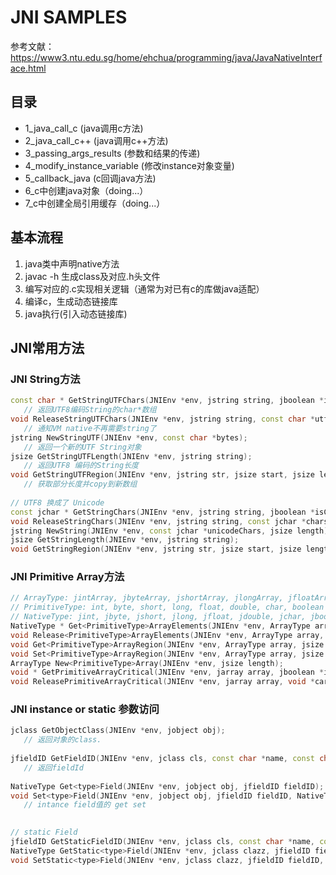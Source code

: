 # JNI SAMPLES 

参考文献： https://www3.ntu.edu.sg/home/ehchua/programming/java/JavaNativeInterface.html

## 目录
 + 1_java_call_c  (java调用c方法)
 + 2_java_call_c++  (java调用c++方法)
 + 3_passing_args_results  (参数和结果的传递)
 + 4_modify_instance_variable  (修改instance对象变量)
 + 5_callback_java (c回调java方法)
 + 6_c中创建java对象（doing...）
 + 7_c中创建全局引用缓存（doing...）
 
## 基本流程
 1. java类中声明native方法
 2. javac -h 生成class及对应.h头文件
 3. 编写对应的.c实现相关逻辑（通常为对已有c的库做java适配）
 4. 编译c，生成动态链接库
 5. java执行(引入动态链接库)

## JNI常用方法

### JNI String方法
```cpp
const char * GetStringUTFChars(JNIEnv *env, jstring string, jboolean *isCopy);
   // 返回UTF8编码String的char*数组
void ReleaseStringUTFChars(JNIEnv *env, jstring string, const char *utf);
   // 通知VM native不再需要string了 
jstring NewStringUTF(JNIEnv *env, const char *bytes);
   // 返回一个新的UTF String对象
jsize GetStringUTFLength(JNIEnv *env, jstring string);
   // 返回UTF8 编码的String长度
void GetStringUTFRegion(JNIEnv *env, jstring str, jsize start, jsize length, char *buf);
   // 获取部分长度并copy到新数组
  
// UTF8 换成了 Unicode
const jchar * GetStringChars(JNIEnv *env, jstring string, jboolean *isCopy);
void ReleaseStringChars(JNIEnv *env, jstring string, const jchar *chars);
jstring NewString(JNIEnv *env, const jchar *unicodeChars, jsize length);
jsize GetStringLength(JNIEnv *env, jstring string);
void GetStringRegion(JNIEnv *env, jstring str, jsize start, jsize length, jchar *buf);

```

### JNI Primitive Array方法
```cpp
// ArrayType: jintArray, jbyteArray, jshortArray, jlongArray, jfloatArray, jdoubleArray, jcharArray, jbooleanArray
// PrimitiveType: int, byte, short, long, float, double, char, boolean
// NativeType: jint, jbyte, jshort, jlong, jfloat, jdouble, jchar, jboolean
NativeType * Get<PrimitiveType>ArrayElements(JNIEnv *env, ArrayType array, jboolean *isCopy);
void Release<PrimitiveType>ArrayElements(JNIEnv *env, ArrayType array, NativeType *elems, jint mode);
void Get<PrimitiveType>ArrayRegion(JNIEnv *env, ArrayType array, jsize start, jsize length, NativeType *buffer);
void Set<PrimitiveType>ArrayRegion(JNIEnv *env, ArrayType array, jsize start, jsize length, const NativeType *buffer);
ArrayType New<PrimitiveType>Array(JNIEnv *env, jsize length);
void * GetPrimitiveArrayCritical(JNIEnv *env, jarray array, jboolean *isCopy);
void ReleasePrimitiveArrayCritical(JNIEnv *env, jarray array, void *carray, jint mode);
```

### JNI instance or static 参数访问
```cpp
jclass GetObjectClass(JNIEnv *env, jobject obj);
   // 返回对象的class.
   
jfieldID GetFieldID(JNIEnv *env, jclass cls, const char *name, const char *sig);
   // 返回fieldId
 
NativeType Get<type>Field(JNIEnv *env, jobject obj, jfieldID fieldID);
void Set<type>Field(JNIEnv *env, jobject obj, jfieldID fieldID, NativeType value);
   // intance field值的 get set
   

// static Field
jfieldID GetStaticFieldID(JNIEnv *env, jclass cls, const char *name, const char *sig);
NativeType GetStatic<type>Field(JNIEnv *env, jclass clazz, jfieldID fieldID);
void SetStatic<type>Field(JNIEnv *env, jclass clazz, jfieldID fieldID, NativeType value);
```